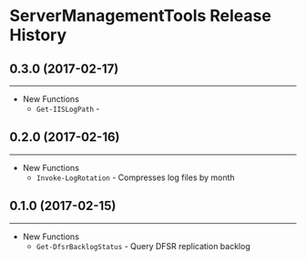 # ServerManagementTools Release History

## 0.3.0 (2017-02-17)

---

- New Functions
  - `Get-IISLogPath` -

## 0.2.0 (2017-02-16)

---

- New Functions
  - `Invoke-LogRotation` - Compresses log files by month

## 0.1.0 (2017-02-15)

---

- New Functions
  - `Get-DfsrBacklogStatus` - Query DFSR replication backlog
